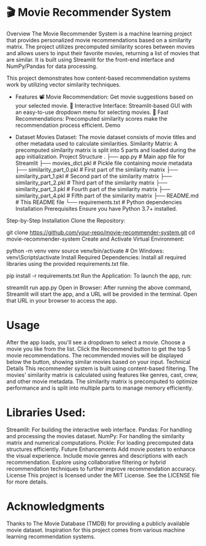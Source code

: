 # 🎬 Movie Recommender System
Overview
The Movie Recommender System is a machine learning project that provides personalized movie recommendations based on a similarity matrix. The project utilizes precomputed similarity scores between movies and allows users to input their favorite movies, returning a list of movies that are similar. It is built using Streamlit for the front-end interface and NumPy/Pandas for data processing.

This project demonstrates how content-based recommendation systems work by utilizing vector similarity techniques.

- Features
📽 Movie Recommendation: Get movie suggestions based on your selected movie.
🎨 Interactive Interface: Streamlit-based GUI with an easy-to-use dropdown menu for selecting movies.
🚀 Fast Recommendations: Precomputed similarity scores make the recommendation process efficient.
Demo

- Dataset
Movies Dataset: The movie dataset consists of movie titles and other metadata used to calculate similarities.
Similarity Matrix: A precomputed similarity matrix is split into 5 parts and loaded during the app initialization.
Project Structure
.
├── app.py                   # Main app file for Streamlit
├── movies_dict.pkl           # Pickle file containing movie metadata
├── similarity_part_0.pkl     # First part of the similarity matrix
├── similarity_part_1.pkl     # Second part of the similarity matrix
├── similarity_part_2.pkl     # Third part of the similarity matrix
├── similarity_part_3.pkl     # Fourth part of the similarity matrix
├── similarity_part_4.pkl     # Fifth part of the similarity matrix
├── README.md                 # This README file
└── requirements.txt          # Python dependencies
Installation
Prerequisites
Ensure you have Python 3.7+ installed.

Step-by-Step Installation
Clone the Repository:


git clone https://github.com/your-repo/movie-recommender-system.git
cd movie-recommender-system
Create and Activate Virtual Environment:


python -m venv venv
source venv/bin/activate   # On Windows: venv\Scripts\activate
Install Required Dependencies: Install all required libraries using the provided requirements.txt file.


pip install -r requirements.txt
Run the Application: To launch the app, run:


streamlit run app.py
Open in Browser: After running the above command, Streamlit will start the app, and a URL will be provided in the terminal. Open that URL in your browser to access the app.

# Usage
After the app loads, you'll see a dropdown to select a movie.
Choose a movie you like from the list.
Click the Recommend button to get the top 5 movie recommendations.
The recommended movies will be displayed below the button, showing similar movies based on your input.
Technical Details
This recommender system is built using content-based filtering. The movies' similarity matrix is calculated using features like genres, cast, crew, and other movie metadata. The similarity matrix is precomputed to optimize performance and is split into multiple parts to manage memory efficiently.

# Libraries Used:
Streamlit: For building the interactive web interface.
Pandas: For handling and processing the movies dataset.
NumPy: For handling the similarity matrix and numerical computations.
Pickle: For loading precomputed data structures efficiently.
Future Enhancements
Add movie posters to enhance the visual experience.
Include movie genres and descriptions with each recommendation.
Explore using collaborative filtering or hybrid recommendation techniques to further improve recommendation accuracy.
License
This project is licensed under the MIT License. See the LICENSE file for more details.

# Acknowledgments
Thanks to The Movie Database (TMDB) for providing a publicly available movie dataset.
Inspiration for this project comes from various machine learning recommendation systems.
